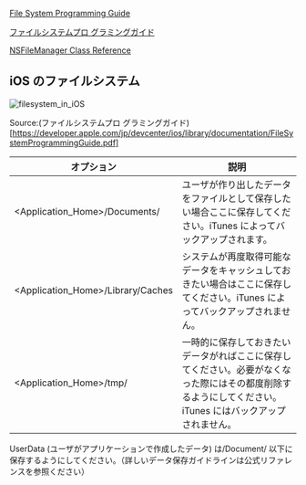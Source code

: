 [File System Programming Guide](https://developer.apple.com/library/ios/#documentation/FileManagement/Conceptual/FileSystemProgrammingGUide/Introduction/Introduction.html#//apple_ref/doc/uid/TP40010672)

[ファイルシステムプロ グラミングガイド](https://developer.apple.com/jp/devcenter/ios/library/documentation/FileSystemProgrammingGuide.pdf)

[NSFileManager Class Reference](https://developer.apple.com/library/mac/#documentation/Cocoa/Reference/Foundation/Classes/NSFileManager_Class/Reference/Reference.html)

## iOS のファイルシステム

![filesystem_in_iOS](https://raw.github.com/mixi-inc/iOSTraining/master/Doc/Images/7.2/filesystem_in_iOS.png)

Source:(ファイルシステムプロ グラミングガイド)[https://developer.apple.com/jp/devcenter/ios/library/documentation/FileSystemProgrammingGuide.pdf]

| オプション | 説明 |
|-----|----|
| <Application_Home>/Documents/ | ユーザが作り出したデータをファイルとして保存したい場合ここに保存してください。iTunes によってバックアップされます。 |
| <Application_Home>/Library/Caches| システムが再度取得可能なデータをキャッシュしておきたい場合はここに保存してください。iTunes によってバックアップされません。|
| <Application_Home>/tmp/ | 一時的に保存しておきたいデータがればここに保存してください。必要がなくなった際にはその都度削除するようにしてください。iTunes にはバックアップされません。|

UserData (ユーザがアプリケーションで作成したデータ) は/Document/ 以下に保存するようにしてください。（詳しいデータ保存ガイドラインは公式リファレンスを参照ください）
